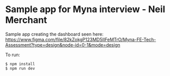 # Sample app for Myna interview - Neil Merchant

Sample app creating the dashboard seen here: https://www.figma.com/file/82kZokgP123MD5IIFeMTrO/Myna-FE-Tech-Assessment?type=design&node-id=0-1&mode=design

To run:

```
$ npm install
$ npm run dev
```